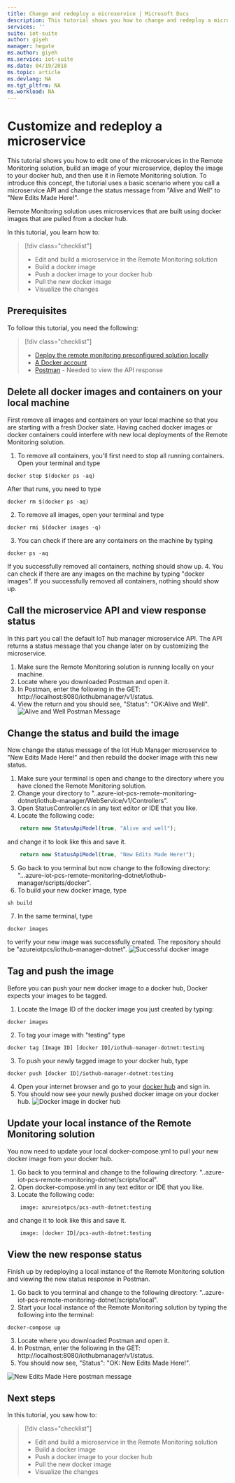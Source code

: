 ```yaml
---
title: Change and redeploy a microservice | Microsoft Docs
description: This tutorial shows you how to change and redeploy a microservice in Remote Monitoring
services: ''
suite: iot-suite
author: giyeh
manager: hegate
ms.author: giyeh
ms.service: iot-suite
ms.date: 04/19/2018
ms.topic: article
ms.devlang: NA
ms.tgt_pltfrm: NA
ms.workload: NA
---
```


# Customize and redeploy a microservice

This tutorial shows you how to edit one of the microservices in the Remote Monitoring solution, build an image of your microservice, deploy the image to your docker hub, and then use it in Remote Monitoring solution. To introduce this concept, the tutorial uses a basic scenario where you call a microservice API and change the status message from "Alive and Well" to "New Edits Made Here!".

Remote Monitoring solution uses microservices that are built using docker images  that are pulled from a docker hub. 

In this tutorial, you learn how to:

>[!div class="checklist"]
> * Edit and build a microservice in the Remote Monitoring solution
> * Build a docker image
> * Push a docker image to your docker hub
> * Pull the new docker image
> * Visualize the changes 

## Prerequisites

To follow this tutorial, you need the following:

>[!div class="checklist"]
> * [Deploy the remote monitoring preconfigured solution locally](iot-suite-remote-monitoring-deploy-local.md)
> * [A Docker account](https://hub.docker.com/)
> * [Postman](https://www.getpostman.com/) - Needed to view the API response

## Delete all docker images and containers on your local machine

First remove all images and containers on your local machine so that you are starting with a fresh Docker slate. Having cached docker images or docker containers could interfere with new local deployments of the Remote Monitoring solution.

1. To remove all containers, you'll first need to stop all running containers. Open your terminal and type 
```cmd/sh
docker stop $(docker ps -aq)
```
After that runs, you need to type 
```cmd/sh
docker rm $(docker ps -aq)
```
2. To remove all images, open your terminal and type 
```cmd/sh
docker rmi $(docker images -q)
```
3. You can check if there are any containers on the machine by typing 
```cmd/sh
docker ps -aq 
```
If you successfully removed all containers, nothing should show up.
4. You can check if there are any images on the machine by typing "docker images". If you successfully removed all containers, nothing should show up.

## Call the microservice API and view response status

In this part you call the default IoT hub manager microservice API. The API returns a status message that you change later on by customizing the microservice.

1. Make sure the Remote Monitoring solution is running locally on your machine.
2. Locate where you downloaded Postman and open it.
3. In Postman, enter the following in the GET: http://localhost:8080/iothubmanager/v1/status.
4. View the return and you should see, "Status": "OK:Alive and Well".
![Alive and Well Postman Message](media/iot-suite-microservices-example/postman-alive-well.png)

## Change the status and build the image

Now change the status message of the Iot Hub Manager microservice to "New Edits Made Here!" and then rebuild the docker image with this new status.

1. Make sure your terminal is open and change to the directory where you have cloned the Remote Monitoring solution. 
2. Change your directory to "..azure-iot-pcs-remote-monitoring-dotnet/iothub-manager/WebService/v1/Controllers".
3. Open StatusController.cs in any text editor or IDE that you like. 
4. Locate the following code:

```javascript
    return new StatusApiModel(true, "Alive and well");
```

and change it to look like this and save it.

```javascript
    return new StatusApiModel(true, "New Edits Made Here!");
```

5. Go back to you terminal but now change to the following directory:
 "...azure-iot-pcs-remote-monitoring-dotnet/iothub-manager/scripts/docker".
6. To build your new docker image, type 
```cmd/sh
sh build
```
7. In the same terminal, type 
```cmd/sh
docker images 
```
to verify your new image was successfully created. The repository should be "azureiotpcs/iothub-manager-dotnet".
![Successful docker image](media/iot-suite-microservices-example/successful-docker-image.png)

## Tag and push the image
Before you can push your new docker image to a docker hub, Docker expects your images to be tagged.

1. Locate the Image ID of the docker image you just created by typing:
```cmd/sh
docker images
```
2. To tag your image with "testing" type 
```cmd/sh
docker tag [Image ID] [docker ID]/iothub-manager-dotnet:testing 
```
3. To push your newly tagged image to your docker hub, type 
```cmd/sh
docker push [docker ID]/iothub-manager-dotnet:testing
```
4. Open your internet browser and go to your [docker hub](https://hub.docker.com/) and sign in.
5. You should now see your newly pushed docker image on your docker hub.
![Docker image in docker hub](media/iot-suite-microservices-example/docker-image-in-docker-hub.png)

## Update your local instance of the Remote Monitoring solution
You now need to update your local docker-compose.yml to pull your new docker image from your docker hub.

1. Go back to you terminal and change to the following directory:
"..azure-iot-pcs-remote-monitoring-dotnet/scripts/local".
2. Open docker-compose.yml in any text editor or IDE that you like.
3. Locate the following code:

```docker
    image: azureiotpcs/pcs-auth-dotnet:testing
```

and change it to look like this and save it.

```docker
    image: [docker ID]/pcs-auth-dotnet:testing
```

## View the new response status
Finish up by redeploying a local instance of the Remote Monitoring solution and viewing the new status response in Postman.

1. Go back to you terminal and change to the following directory: "..azure-iot-pcs-remote-monitoring-dotnet/scripts/local".
2. Start your local instance of the Remote Monitoring solution by typing the following into the terminal:
```cmd/sh
docker-compose up
```
3. Locate where you downloaded Postman and open it.
3. In Postman, enter the following in the GET: http://localhost:8080/iothubmanager/v1/status.
4. You should now see, "Status": "OK: New Edits Made Here!".

![New Edits Made Here postman message](media/iot-suite-microservices-example/new-postman-message.png)

## Next steps

In this tutorial, you saw how to:

<!-- Repeat task list from intro -->
>[!div class="checklist"]
> * Edit and build a microservice in the Remote Monitoring solution
> * Build a docker image
> * Push a docker image to your docker hub
> * Pull the new docker image
> * Visualize the changes 

<!-- Next tutorials in the sequence -->